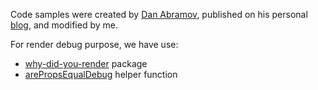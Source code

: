 Code samples were created by [Dan Abramov](https://mobile.twitter.com/dan_abramov), published on his personal [blog](https://overreacted.io/before-you-memo/), and modified by me.

For render debug purpose, we have use:
- [why-did-you-render](https://github.com/welldone-software/why-did-you-render) package
- [arePropsEqualDebug](https://gist.github.com/mackankowski/53843a02399f4dbac5b972624c24dc6b) helper function
